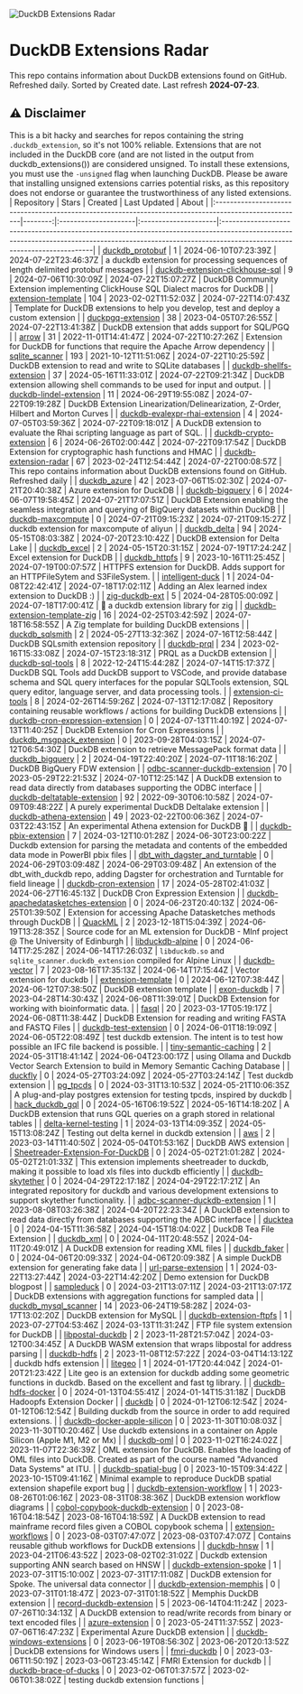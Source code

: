 ![DuckDB Extensions Radar](/img/duckdb_extension_radar.png?raw=true)
# DuckDB Extensions Radar

This repo contains information about DuckDB extensions found on GitHub. Refreshed daily. Sorted by Created date. 
 Last refresh **2024-07-23**.
## ⚠️ Disclaimer
This is a bit hacky and searches for repos containing the string `.duckdb_extension`, so it's not 100% reliable.
Extensions that are not included in the DuckDB core (and are not listed in the output from duckdb_extensions()) are considered unsigned. To install these extensions, you must use the `-unsigned` flag when launching DuckDB. Please be aware that installing unsigned extensions carries potential risks, as this repository does not endorse or guarantee the trustworthiness of any listed extensions.
| Repository                                                                                            |   Stars | Created              | Last Updated         | About                                                                                                                                                                                                 |
|:------------------------------------------------------------------------------------------------------|--------:|:---------------------|:---------------------|:------------------------------------------------------------------------------------------------------------------------------------------------------------------------------------------------------|
| [duckdb_protobuf](https://github.com/0xcaff/duckdb_protobuf)                                          |       1 | 2024-06-10T07:23:39Z | 2024-07-22T23:46:37Z | a duckdb extension for processing sequences of length delimited protobuf messages                                                                                                                     |
| [duckdb-extension-clickhouse-sql](https://github.com/lmangani/duckdb-extension-clickhouse-sql)        |       9 | 2024-07-06T10:30:09Z | 2024-07-22T15:07:27Z | DuckDB Community Extension implementing ClickHouse SQL Dialect macros for DuckDB                                                                                                                      |
| [extension-template](https://github.com/duckdb/extension-template)                                    |     104 | 2023-02-02T11:52:03Z | 2024-07-22T14:07:43Z | Template for DuckDB extensions to help you develop, test and deploy a custom extension                                                                                                                |
| [duckpgq-extension](https://github.com/cwida/duckpgq-extension)                                       |      38 | 2023-04-05T07:26:55Z | 2024-07-22T13:41:38Z | DuckDB extension that adds support for SQL/PGQ                                                                                                                                                        |
| [arrow](https://github.com/duckdb/arrow)                                                              |      31 | 2022-11-01T14:41:47Z | 2024-07-22T10:27:26Z | Extension for DuckDB for functions that require the Apache Arrow dependency                                                                                                                           |
| [sqlite_scanner](https://github.com/duckdb/sqlite_scanner)                                            |     193 | 2021-10-12T11:51:06Z | 2024-07-22T10:25:59Z | DuckDB extension to read and write to SQLite databases                                                                                                                                                |
| [duckdb-shellfs-extension](https://github.com/rustyconover/duckdb-shellfs-extension)                  |      37 | 2024-05-16T11:33:01Z | 2024-07-22T09:21:34Z | DuckDB extension allowing shell commands to be used for input and output.                                                                                                                             |
| [duckdb-lindel-extension](https://github.com/rustyconover/duckdb-lindel-extension)                    |      11 | 2024-06-29T19:55:08Z | 2024-07-22T09:19:28Z | DuckDB Extension Linearization/Delinearization, Z-Order, Hilbert and Morton Curves                                                                                                                    |
| [duckdb-evalexpr-rhai-extension](https://github.com/rustyconover/duckdb-evalexpr-rhai-extension)      |       4 | 2024-07-05T03:59:36Z | 2024-07-22T09:18:01Z | A DuckDB extension to evaluate the Rhai scripting language as part of SQL.                                                                                                                            |
| [duckdb-crypto-extension](https://github.com/rustyconover/duckdb-crypto-extension)                    |       6 | 2024-06-26T02:00:44Z | 2024-07-22T09:17:54Z | DuckDB Extension for cryptographic hash functions and HMAC                                                                                                                                            |
| [duckdb-extension-radar](https://github.com/mehd-io/duckdb-extension-radar)                           |      67 | 2023-02-24T12:54:44Z | 2024-07-22T00:08:57Z | This repo contains information about DuckDB extensions found on GitHub. Refreshed daily                                                                                                               |
| [duckdb_azure](https://github.com/duckdb/duckdb_azure)                                                |      42 | 2023-07-06T15:02:30Z | 2024-07-21T20:40:38Z | Azure extension for DuckDB                                                                                                                                                                            |
| [duckdb-bigquery](https://github.com/hafenkran/duckdb-bigquery)                                       |       6 | 2024-06-07T19:58:45Z | 2024-07-21T17:07:51Z | DuckDB Extension enabling the seamless integration and querying of BigQuery datasets within DuckDB                                                                                                    |
| [duckdb-maxcompute](https://github.com/Smallhi/duckdb-maxcompute)                                     |       0 | 2024-07-21T09:15:23Z | 2024-07-21T09:15:27Z | duckdb extension for maxcompute of aliyun                                                                                                                                                             |
| [duckdb_delta](https://github.com/duckdb/duckdb_delta)                                                |      94 | 2024-05-15T08:03:38Z | 2024-07-20T23:10:42Z | DuckDB extension for Delta Lake                                                                                                                                                                       |
| [duckdb_excel](https://github.com/duckdb/duckdb_excel)                                                |       2 | 2024-05-15T20:31:15Z | 2024-07-19T17:24:24Z | Excel extension for DuckDB                                                                                                                                                                            |
| [duckdb_httpfs](https://github.com/duckdb/duckdb_httpfs)                                              |       9 | 2023-10-16T11:25:45Z | 2024-07-19T00:07:57Z | HTTPFS extension for DuckDB. Adds support for an HTTPFileSytem and S3FileSystem.                                                                                                                      |
| [intelligent-duck](https://github.com/bhargav191098/intelligent-duck)                                 |       1 | 2024-04-08T22:42:41Z | 2024-07-18T17:02:11Z | Adding an Alex learned index extension to DuckDB :)                                                                                                                                                   |
| [zig-duckdb-ext](https://github.com/softprops/zig-duckdb-ext)                                         |       5 | 2024-04-28T05:00:09Z | 2024-07-18T17:00:41Z | 🐥 a duckdb extension library for zig                                                                                                                                                                  |
| [duckdb-extension-template-zig](https://github.com/rupurt/duckdb-extension-template-zig)              |      16 | 2024-02-25T03:42:59Z | 2024-07-18T16:58:55Z | A Zig template for building DuckDB extensions                                                                                                                                                         |
| [duckdb_sqlsmith](https://github.com/duckdb/duckdb_sqlsmith)                                          |       2 | 2024-05-27T13:32:36Z | 2024-07-16T12:58:44Z | DuckDB SQLsmith extension repository                                                                                                                                                                  |
| [duckdb-prql](https://github.com/ywelsch/duckdb-prql)                                                 |     234 | 2023-02-16T15:33:08Z | 2024-07-15T23:18:31Z | PRQL as a DuckDB extension                                                                                                                                                                            |
| [duckdb-sql-tools](https://github.com/RandomFractals/duckdb-sql-tools)                                |       8 | 2022-12-24T15:44:28Z | 2024-07-14T15:17:37Z | DuckDB SQL Tools add DuckDB support to VSCode, and provide database schema and SQL query interfaces for the popular SQLTools extension, SQL query editor, language server, and data processing tools. |
| [extension-ci-tools](https://github.com/duckdb/extension-ci-tools)                                    |       8 | 2024-02-26T14:59:26Z | 2024-07-13T12:17:08Z | Repository containing reusable workflows / actions for building DuckDB extensions                                                                                                                     |
| [duckdb-cron-expression-extension](https://github.com/rustyconover/duckdb-cron-expression-extension)  |       0 | 2024-07-13T11:40:19Z | 2024-07-13T11:40:25Z | DuckDB Extension for Cron Expressions                                                                                                                                                                 |
| [duckdb_msgpack_extension](https://github.com/yajirobee/duckdb_msgpack_extension)                     |       0 | 2023-09-28T04:03:15Z | 2024-07-12T06:54:30Z | DuckDB extension to retrieve MessagePack format data                                                                                                                                                  |
| [duckdb_bigquery](https://github.com/bqbooster/duckdb_bigquery)                                       |       2 | 2024-04-19T22:40:20Z | 2024-07-11T18:16:20Z | DuckDB BigQuery FDW extension                                                                                                                                                                         |
| [odbc-scanner-duckdb-extension](https://github.com/rupurt/odbc-scanner-duckdb-extension)              |      70 | 2023-05-29T22:21:53Z | 2024-07-10T12:25:14Z | A DuckDB extension to read data directly from databases supporting the ODBC interface                                                                                                                 |
| [duckdb-deltatable-extension](https://github.com/Mause/duckdb-deltatable-extension)                   |      92 | 2022-09-30T06:10:58Z | 2024-07-09T09:48:22Z | A purely experimental DuckDB Deltalake extension                                                                                                                                                      |
| [duckdb-athena-extension](https://github.com/dacort/duckdb-athena-extension)                          |      49 | 2023-02-22T00:06:36Z | 2024-07-03T22:43:15Z | An experimental Athena extension for DuckDB 🐤                                                                                                                                                         |
| [duckdb-pbix-extension](https://github.com/Hugoberry/duckdb-pbix-extension)                           |       7 | 2024-03-12T10:01:28Z | 2024-06-30T23:00:22Z | Duckdb extension for parsing the metadata and contents of the embedded data mode in PowerBI pbix files                                                                                                |
| [dbt_with_dagster_and_turntable](https://github.com/nydasco/dbt_with_dagster_and_turntable)           |       0 | 2024-06-29T03:09:48Z | 2024-06-29T03:09:48Z | An extension of the dbt_with_duckdb repo, adding Dagster for orchestration and Turntable for field lineage                                                                                            |
| [duckdb-cron-extension](https://github.com/rustyconover/duckdb-cron-extension)                        |      17 | 2024-05-28T02:41:03Z | 2024-06-27T16:45:13Z | DuckDB Cron Expression Extension                                                                                                                                                                      |
| [duckdb-apachedatasketches-extension](https://github.com/jghoman/duckdb-apachedatasketches-extension) |       0 | 2024-06-23T20:40:13Z | 2024-06-25T01:39:50Z | Extension for accessing Apache Datasketches methods through DuckDB                                                                                                                                    |
| [QuackML](https://github.com/Angus-Toms/QuackML)                                                      |       2 | 2023-12-18T15:04:39Z | 2024-06-19T13:28:35Z | Source code for an ML extension for DuckDB - MInf project @ The University of Edinburgh                                                                                                               |
| [libduckdb-alpine](https://github.com/arjunbajaj/libduckdb-alpine)                                    |       0 | 2024-06-14T17:25:28Z | 2024-06-14T17:26:03Z | `libduckdb.so` and `sqlite_scanner.duckdb_extension` compiled for Alpine Linux                                                                                                                        |
| [duckdb-vector](https://github.com/ttanay/duckdb-vector)                                              |       7 | 2023-08-16T17:35:13Z | 2024-06-14T17:15:44Z | Vector extension for duckdb                                                                                                                                                                           |
| [extension-template](https://github.com/barnardh/extension-template)                                  |       0 | 2024-06-12T07:38:44Z | 2024-06-12T07:38:50Z | DuckDB extension template                                                                                                                                                                             |
| [exon-duckdb](https://github.com/wheretrue/exon-duckdb)                                               |       7 | 2023-04-28T14:30:43Z | 2024-06-08T11:39:01Z | DuckDB Extension for working with bioinformatic data.                                                                                                                                                 |
| [fasql](https://github.com/wheretrue/fasql)                                                           |      20 | 2023-03-17T05:19:17Z | 2024-06-08T11:38:44Z | DuckDB Extension for reading and writing FASTA and FASTQ Files                                                                                                                                        |
| [duckdb-test-extension](https://github.com/MichaelBelousov/duckdb-test-extension)                     |       0 | 2024-06-01T18:19:09Z | 2024-06-05T22:08:49Z | test duckdb extension. The intent is to test how possible an IFC file backend is possible.                                                                                                            |
| [tiny-semantic-caching](https://github.com/Ezzaldin97/tiny-semantic-caching)                          |       2 | 2024-05-31T18:41:14Z | 2024-06-04T23:00:17Z | using Ollama and Duckdb Vector Search Extension to build in Memory Semantic Caching Database                                                                                                          |
| [duckfly](https://github.com/raywill/duckfly)                                                         |       0 | 2024-05-27T03:24:09Z | 2024-05-27T03:24:14Z | Test duckdb extension                                                                                                                                                                                 |
| [pg_tpcds](https://github.com/askyx/pg_tpcds)                                                         |       0 | 2024-03-31T13:10:53Z | 2024-05-21T10:06:35Z | A plug-and-play postgres extension for testing tpcds, inspired by duckdb                                                                                                                              |
| [hack_duckdb_gql](https://github.com/zmajeed/hack_duckdb_gql)                                         |       0 | 2024-05-16T06:19:52Z | 2024-05-16T14:18:20Z | A DuckDB extension that runs GQL queries on a graph stored in relational tables                                                                                                                       |
| [delta-kernel-testing](https://github.com/samansmink/delta-kernel-testing)                            |       1 | 2024-03-13T14:09:35Z | 2024-05-15T13:08:24Z | Testing out delta kernel in duckdb extension                                                                                                                                                          |
| [aws](https://github.com/samansmink/aws)                                                              |       2 | 2023-03-14T11:40:50Z | 2024-05-04T01:53:16Z | DuckDB AWS extension                                                                                                                                                                                  |
| [Sheetreader-Extension-For-DuckDB](https://github.com/paullhartwig/Sheetreader-Extension-For-DuckDB)  |       0 | 2024-05-02T21:01:28Z | 2024-05-02T21:01:33Z | This extension implements sheetreader to duckdb, making it possible to load xls files into duckdb efficiently                                                                                         |
| [duckdb-skytether](https://github.com/drin/duckdb-skytether)                                          |       0 | 2024-04-29T22:17:18Z | 2024-04-29T22:17:21Z | An integrated repository for duckdb and various development extensions to support skytether functionality.                                                                                            |
| [adbc-scanner-duckdb-extension](https://github.com/rupurt/adbc-scanner-duckdb-extension)              |       1 | 2023-08-08T03:26:38Z | 2024-04-20T22:23:34Z | A DuckDB extension to read data directly from databases supporting the ADBC interface                                                                                                                 |
| [ducktea](https://github.com/xyztony/ducktea)                                                         |       0 | 2024-04-15T11:36:58Z | 2024-04-15T18:04:02Z | DuckDB Tea File Extension                                                                                                                                                                             |
| [duckdb_xml](https://github.com/mostsignificant/duckdb_xml)                                           |       0 | 2024-04-11T20:48:55Z | 2024-04-11T20:49:01Z | A DuckDB extension for reading XML files                                                                                                                                                              |
| [duckdb_faker](https://github.com/mostsignificant/duckdb_faker)                                       |       0 | 2024-04-06T20:09:33Z | 2024-04-06T20:09:38Z | A simple DuckDB extension for generating fake data                                                                                                                                                    |
| [url-parse-extension](https://github.com/samansmink/url-parse-extension)                              |       1 | 2024-03-22T13:27:44Z | 2024-03-22T14:42:20Z | Demo extension for DuckDB blogpost                                                                                                                                                                    |
| [sampleduck](https://github.com/murfffi/sampleduck)                                                   |       0 | 2024-03-21T13:07:11Z | 2024-03-21T13:07:17Z | DuckDB extensions with aggregation functions for sampled data                                                                                                                                         |
| [duckdb_mysql_scanner](https://github.com/Kayrnt/duckdb_mysql_scanner)                                |      14 | 2023-06-24T19:58:28Z | 2024-03-17T13:02:20Z | DuckDB extension for MySQL                                                                                                                                                                            |
| [duckdb-extension-ftpfs](https://github.com/rupurt/duckdb-extension-ftpfs)                            |       1 | 2023-07-27T04:53:46Z | 2024-03-13T11:31:24Z | FTP file system extension for DuckDB                                                                                                                                                                  |
| [libpostal-duckdb](https://github.com/NickCrews/libpostal-duckdb)                                     |       2 | 2023-11-28T21:57:04Z | 2024-03-12T00:34:45Z | A DuckDB WASM extension that wraps libpostal for address parsing                                                                                                                                      |
| [duckdb-hdfs](https://github.com/vincent-chang/duckdb-hdfs)                                           |       2 | 2023-11-08T12:57:22Z | 2024-03-04T14:13:12Z | duckdb hdfs extension                                                                                                                                                                                 |
| [litegeo](https://github.com/blackrez/litegeo)                                                        |       1 | 2024-01-17T20:44:04Z | 2024-01-20T21:23:42Z | Lite geo is an extension for duckdb adding some geometric functions in duckdb. Based on the excellent and fast tg library.                                                                            |
| [duckdb-hdfs-docker](https://github.com/vincent-chang/duckdb-hdfs-docker)                             |       0 | 2024-01-13T04:55:41Z | 2024-01-14T15:31:18Z | DuckDB Hadoopfs Extension Docker                                                                                                                                                                      |
| [duckdb](https://github.com/joseph-njogu/duckdb)                                                      |       0 | 2024-01-12T06:12:54Z | 2024-01-12T06:12:54Z | Building duckdb from the source in order to add required extensions.                                                                                                                                  |
| [duckdb-docker-apple-silicon](https://github.com/maartenbosteels/duckdb-docker-apple-silicon)         |       0 | 2023-11-30T10:08:03Z | 2023-11-30T10:20:46Z | Use duckdb extensions in a container on Apple Silicon (Apple M1,  M2 or Mx)                                                                                                                           |
| [duckdb-oml](https://github.com/nikso-itu/duckdb-oml)                                                 |       0 | 2023-11-02T16:24:02Z | 2023-11-07T22:36:39Z | OML extension for DuckDB. Enables the loading of OML files into DuckDB. Created as part of the course named "Advanced Data Systems" at ITU.                                                           |
| [duckdb-spatial-bug](https://github.com/felix-schott/duckdb-spatial-bug)                              |       0 | 2023-10-15T09:34:42Z | 2023-10-15T09:41:16Z | Minimal example to reproduce DuckDB spatial extension shapefile export bug                                                                                                                            |
| [duckdb-extension-workflow](https://github.com/Kayrnt/duckdb-extension-workflow)                      |       1 | 2023-08-26T01:06:16Z | 2023-08-31T08:38:36Z | DuckDB extension workflow diagrams                                                                                                                                                                    |
| [cobol-copybook-duckdb-extension](https://github.com/rupurt/cobol-copybook-duckdb-extension)          |       0 | 2023-08-16T04:18:54Z | 2023-08-16T04:18:59Z | A DuckDB extension to read mainframe record files given a COBOL copybook schema                                                                                                                       |
| [extension-workflows](https://github.com/samansmink/extension-workflows)                              |       0 | 2023-08-03T07:47:07Z | 2023-08-03T07:47:07Z | Contains reusable github workflows for DuckDB extensions                                                                                                                                              |
| [duckdb-hnsw](https://github.com/jimexist/duckdb-hnsw)                                                |       1 | 2023-04-21T06:43:52Z | 2023-08-02T02:31:02Z | Duckdb extension supporting ANN search based on HNSW                                                                                                                                                  |
| [duckdb-extension-spoke](https://github.com/spoke-data/duckdb-extension-spoke)                        |       1 | 2023-07-31T15:10:00Z | 2023-07-31T17:11:08Z | DuckDB extension for Spoke. The universal data connector                                                                                                                                              |
| [duckdb-extension-memphis](https://github.com/rupurt/duckdb-extension-memphis)                        |       0 | 2023-07-31T01:18:47Z | 2023-07-31T01:18:52Z | Memphis DuckDB extension                                                                                                                                                                              |
| [record-duckdb-extension](https://github.com/rupurt/record-duckdb-extension)                          |       5 | 2023-06-14T04:11:24Z | 2023-07-26T10:34:13Z | A DuckDB extension to read/write records from binary or text encoded files                                                                                                                            |
| [azure-extension](https://github.com/samansmink/azure-extension)                                      |       0 | 2023-05-24T11:37:55Z | 2023-07-06T16:47:23Z | Experimental Azure DuckDB extension                                                                                                                                                                   |
| [duckdb-windows-extensions](https://github.com/statlib/duckdb-windows-extensions)                     |       0 | 2023-06-19T08:56:30Z | 2023-06-20T20:13:52Z | DuckDB extensions for Windows users                                                                                                                                                                   |
| [fmri-duckdb](https://github.com/jpmmcneill/fmri-duckdb)                                              |       0 | 2023-03-06T11:50:19Z | 2023-03-06T23:45:14Z | FMRI Extension for duckdb                                                                                                                                                                             |
| [duckdb-brace-of-ducks](https://github.com/jexp/duckdb-brace-of-ducks)                                |       0 | 2023-02-06T01:37:57Z | 2023-02-06T01:38:02Z | testing duckdb extension functions                                                                                                                                                                    |